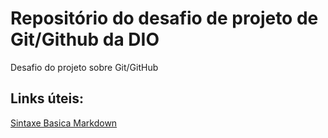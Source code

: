 # Repositório do desafio de projeto de Git/Github da DIO
Desafio do projeto sobre Git/GitHub


## Links úteis:
[Sintaxe Basica Markdown](https://www.markdownguide.org/basic-syntax/)
